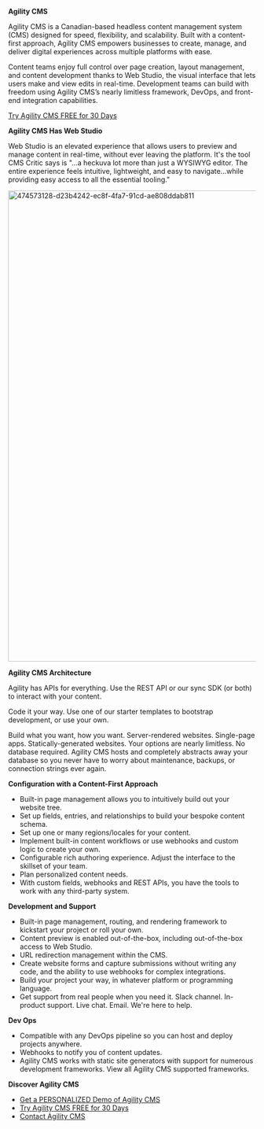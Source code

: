 **Agility CMS**


Agility CMS is a Canadian-based headless content management system (CMS) designed for speed, flexibility, and scalability. Built with a content-first approach, Agility CMS empowers businesses to create, manage, and deliver digital experiences across multiple platforms with ease.


Content teams enjoy full control over page creation, layout management, and content development thanks to Web Studio, the visual interface that lets users make and view edits in real-time. Development teams can build with freedom using Agility CMS’s nearly limitless framework, DevOps, and front-end integration capabilities.

[Try Agility CMS FREE for 30 Days](https://agilitycms.com/free)


**Agility CMS Has Web Studio**


Web Studio is an elevated experience that allows users to preview and manage content in real-time, without ever leaving the platform. It's the tool CMS Critic says is "...a heckuva lot more than just a WYSIWYG editor. The entire experience feels intuitive, lightweight, and easy to navigate...while providing easy access to all the essential tooling."

<img width="1680" height="958" alt="474573128-d23b4242-ec8f-4fa7-91cd-ae808ddab811" src="https://github.com/user-attachments/assets/ff43cef3-ebae-46d4-96a4-f1de099e33c6" />

**Agility CMS Architecture**


Agility has APIs for everything. Use the REST API or our sync SDK (or both) to interact with your content.


Code it your way. Use one of our starter templates to bootstrap development, or use your own.


Build what you want, how you want. Server-rendered websites. Single-page apps. Statically-generated websites. Your options are nearly limitless.
No database required. Agility CMS hosts and completely abstracts away your database so you never have to worry about maintenance, backups, or connection strings ever again.


**Configuration with a Content-First Approach**


- Built-in page management allows you to intuitively build out your website tree.
- Set up fields, entries, and relationships to build your bespoke content schema.
- Set up one or many regions/locales for your content.
- Implement built-in content workflows or use webhooks and custom logic to create your own.
- Configurable rich authoring experience. Adjust the interface to the skillset of your team.
- Plan personalized content needs.
- With custom fields, webhooks and REST APIs, you have the tools to work with any third-party system.


**Development and Support**
- Built-in page management, routing, and rendering framework to kickstart your project or roll your own.
- Content preview is enabled out-of-the-box, including out-of-the-box access to Web Studio.
- URL redirection management within the CMS.
- Create website forms and capture submissions without writing any code, and the ability to use webhooks for complex integrations.
- Build your project your way, in whatever platform or programming language.
- Get support from real people when you need it. Slack channel. In-product support. Live chat. Email. We're here to help.


**Dev Ops**
- Compatible with any DevOps pipeline so you can host and deploy projects anywhere.
- Webhooks to notify you of content updates.
- Agility CMS works with static site generators with support for numerous development frameworks. View all Agility CMS supported frameworks.


**Discover Agility CMS**
- [Get a PERSONALIZED Demo of Agility CMS](https://agilitycms.com/contact-us/get-a-demo)
- [Try Agility CMS FREE for 30 Days](https://agilitycms.com/free)
- [Contact Agility CMS](https://agilitycms.com/contact-agility-cms)



